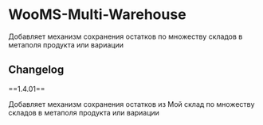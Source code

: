 # WooMS-Multi-Warehouse

Добавляет механизм сохранения остатков по множеству складов в метаполя продукта или вариации

## Changelog

 ==1.4.01==

Добавляет механизм сохранения остатков из Мой склад по множеству складов в метаполя продукта или вариации

